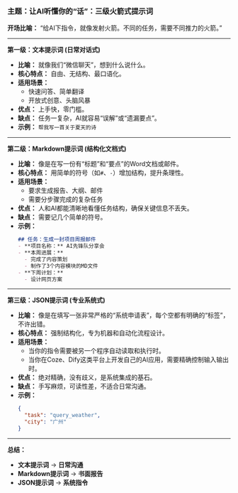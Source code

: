 ### 主题：让AI听懂你的“话”：三级火箭式提示词

**开场比喻：** “给AI下指令，就像发射火箭。不同的任务，需要不同推力的火箭。”

---

**第一级：文本提示词 (日常对话式)**
*   **比喻：** 就像我们“微信聊天”，想到什么说什么。
*   **核心特点：** 自由、无结构、最口语化。
*   **适用场景：**
    *   快速问答、简单翻译
    *   开放式创意、头脑风暴
*   **优点：** 上手快，零门槛。
*   **缺点：** 任务一复杂，AI就容易“误解”或“遗漏要点”。
*   **示例：** `帮我写一首关于夏天的诗`

---

**第二级：Markdown提示词 (结构化文档式)**
*   **比喻：** 像是在写一份有“标题”和“要点”的Word文档或邮件。
*   **核心特点：** 用简单的符号（如`#`、`-`）增加结构，提升条理性。
*   **适用场景：**
    *   要求生成报告、大纲、邮件
    *   需要分步骤完成的复杂任务
*   **优点：** 人和AI都能清晰地看懂任务结构，确保关键信息不丢失。
*   **缺点：** 需要记几个简单的符号。
*   **示例：**
    ```markdown
    ## 任务：生成一封项目周报邮件
    - **项目名称：** AI先锋队分享会
    - **本周进展：**
      - 完成了内容策划
      - 制作了3个内容模块的MD文件
    - **下周计划：**
      - 设计网页方案
    ```

---

**第三级：JSON提示词 (专业系统式)**
*   **比喻：** 像是在填写一张非常严格的“系统申请表”，每个空都有明确的“标签”，不许出错。
*   **核心特点：** 强制结构化，专为机器和自动化流程设计。
*   **适用场景：**
    *   当你的指令需要被另一个程序自动读取和执行时。
    *   当你在Coze、Dify这类平台上开发自己的AI应用，需要精确控制输入输出时。
*   **优点：** 绝对精确，没有歧义，是系统集成的基石。
*   **缺点：** 手写麻烦，可读性差，不适合日常沟通。
*   **示例：**
    ```json
    {
      "task": "query_weather",
      "city": "广州"
    }
    ```

---

**总结：**

*   **文本提示词** → **日常沟通**
*   **Markdown提示词** → **书面报告**
*   **JSON提示词** → **系统指令**
